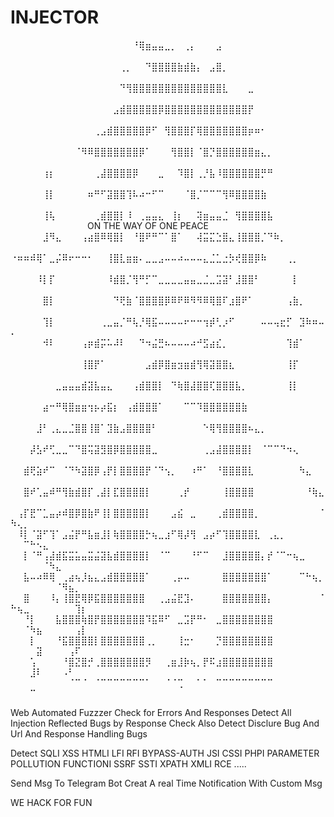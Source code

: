 # INJECTOR

⠀⠀⠀⠀⠀⠀⠀⠀⠀⠀⠀⠀⠀⠀⠀⠀⠀⠀⠀⠘⢿⣶⣤⣤⣀⡀⠀⢀⡄⠀⠀⠀⣠⠀⠀⠀⠀⠀⠀⠀⠀⠀⠀⠀⠀⠀⠀⠀⠀⠀⠀⠀⠀⠀⠀⠀⠀⠀⠀⠀⠀
⠀⠀⠀⠀⠀⠀⠀⠀⠀⠀⠀⠀⠀⠀⠀⠀⠀⢀⡀⠀⠀⠙⣿⣿⣿⣿⣷⣾⣷⡄⠀⣠⣿⡀⠀⠀⠀⠀⠀⠀⠀⠀⠀⠀⠀⠀⠀⠀⠀⠀⠀⠀⠀⠀⠀⠀⠀⠀⠀⠀⠀
⠀⠀⠀⠀⠀⠀⠀⠀⠀⠀⠀⠀⠀⠀⠀⠀⠀⠙⢻⣿⣿⣿⣿⣿⣿⣿⣿⣿⣿⣿⣿⣿⣿⣇⠀⠀⠀⣀⠀⠀⠀⠀⠀⠀⠀⠀⠀⠀⠀⠀⠀⠀⠀⠀⠀⠀⠀⠀⠀⠀⠀
⠀⠀⠀⠀⠀⠀⠀⠀⠀⠀⠀⠀⠀⠀⠀⠀⣠⣾⣿⣿⣿⣿⣿⡿⣿⣿⣿⣿⣿⣿⣿⣿⣿⣿⣿⣿⣿⡟⠀⠀⠀⠀⠀⠀⠀⠀⠀⠀⠀⠀⠀⠀⠀⠀⠀⠀⠀⠀⠀⠀⠀
⠀⠀⠀⠀⠀⠀⠀⠀⠀⠀⠀⠀⠀⢀⣠⣾⣿⣿⣿⣿⣿⡿⠋⠀⢻⣿⣿⣿⡏⢿⣿⣿⣿⣿⣿⣿⣿⡶⠶⠂⠀⠀⠀⠀⠀⠀⠀⠀⠀⠀⠀⠀⠀⠀⠀⠀⠀⠀⠀⠀⠀
⠀⠀⠀⠀⠀⠀⠀⠀⠀⠀⠈⠻⠿⣿⣿⣿⣿⣿⣿⣿⡿⠁⠀⠀⠀⢻⣿⣿⡇⠈⣿⡙⣿⣿⣿⣿⣿⣿⣶⣄⡀⠀⠀⠀⠀⠀⠀⠀⠀⠀⠀⠀⠀⠀⠀⠀⠀⠀⠀⠀⠀
⠀⠀⠀⠀⠀⢰⡆⠀⠀⠀⠀⠀⠀⢀⣼⣿⣿⣿⣿⡿⠀⠀⠀⣀⠀⠀⠹⣿⡇⢀⡘⣧⠸⣿⣿⣿⣿⣿⣿⡛⠛⠀⠀⠀⠀⠀⠀⠀⠀⠀⠀⠀⠀⠀⠀⠀⠀⠀⠀⠀⠀
⠀⠀⠀⠀⠀⢸⡇⠀⠀⠀⠀⠀⠶⠛⠋⣽⣿⣿⢹⠧⠴⠒⠋⠉⠀⠀⠀⠈⣿⡈⠉⠉⠉⢻⠿⣿⣿⣿⣿⣷⠀⠀⠀⠀⠀⠀⠀⠀⠀⠀⠀⠀⠀⠀⠀⠀⠀⠀⠀⠀⠀
⠀⠀⠀⠀⠀⢸⢧⠀⠀⠀⠀⠀⠀⢀⣾⣿⣿⡇⠸⠀⢀⣤⣤⣄⠀⢸⡆⠀⠀⢽⣶⣤⣤⣈⠀⢻⣿⣿⣿⣿⣧⠀⠀⠀⠀⠀⠀⠀⠀⠀⠀⠀⠀⠀⠀⠀⠀⠀⠀⠀⠀ON THE WAY OF ONE PEACE
⠀⠀⠀⠀⠀⣸⠻⣄⠀⠀⠀⢠⣴⣿⠿⢿⣿⡇⠀⠘⣿⠟⠛⠉⠁⣿⠁⠀⠀⢼⣭⣍⣑⣿⣄⢸⣿⣿⣿⡈⠙⠷⡀⠀⠀⠀⠀⠀⠀⠀⠀⠀⠀⠀⠀⠀⠀⠀⠀⠀⠀
⠐⠶⠶⠾⢿⠁⣀⡬⠿⠖⠒⠒⠂⠀⠀⢸⣿⣇⣶⣶⠄⣀⣀⣠⠤⠤⠴⠤⠤⠤⣄⣈⣁⣐⡳⢞⣿⣿⡿⠷⠀⠀⠀⢀⡀⠀⠀⠀⠀⠀⠀⠀⠀⠀⠀⠀⠀⠀⠀⠀⠀
⠀⠀⠀⠀⠸⡇⡏⠀⠀⠀⠀⠀⠀⠀⠀⠸⣾⣿⡈⢻⠛⡋⠉⣀⣀⣀⣀⣤⣤⣀⣈⣀⣩⣽⠃⣸⣿⣿⠃⠀⠀⠀⠀⠀⡇⠀⠀⠀⠀⠀⠀⠀⠀⠀⠀⠀⠀⠀⠀⠀⠀
⠀⠀⠀⠀⠀⣿⡇⠀⠀⠀⠀⠀⠀⠀⠀⠀⠙⢟⣷⠈⣿⣿⣿⣿⡿⠿⠟⠿⠻⠻⠿⢿⣿⠏⣰⣿⠟⠁⠀⠀⠀⠀⠀⢠⣷⡀⠀⠀⠀⠀⠀⠀⠀⠀⠀⠀⠀⠀⠀⠀⠀
⠀⠀⠀⠀⠀⢹⡇⠀⠀⠀⠀⠀⠀⠀⢀⣀⣤⡈⠛⢧⡘⢿⣯⠤⠤⠤⠤⠖⠒⠒⢲⡾⢃⡰⠋⠀⠀⠀⠀⠤⠤⢤⣖⡋⠀⣹⠷⠶⠤⠄⠀⠀⠀⠀⠀⠀⠀⠀⠀⠀⠀
⠀⠀⠀⠀⠀⠺⠇⠀⠀⠀⠀⢠⡶⣾⡭⠥⠼⠇⠀⠀⠙⠲⣬⣛⠦⠤⠤⠤⠴⠚⣫⣴⣎⡀⠀⠀⠀⠀⠀⠀⠀⠀⠀⢹⣾⠁⠀⠀⠀⠀⠀⠀⠀⠀⠀⠀⠀⠀⠀⠀⠀
⠀⠀⠀⠀⠀⠀⠀⠀⠀⠀⠀⢸⣿⡟⠁⠀⠀⠀⠀⠀⠀⣠⣾⡿⣿⣶⣲⣶⣾⢻⢿⣽⣿⣿⣆⠀⠀⠀⠀⠀⠀⠀⠀⢸⡏⠀⠀⠀⠀⠀⠀⠀⠀⠀⠀⠀⠀⠀⠀⠀⠀
⠀⠀⠀⠀⠀⠀⠀⣀⣤⣤⣤⣾⣽⣧⣤⣄⠀⠀⠀⢠⣾⣿⣿⡇⠀⠙⢷⣿⣼⣿⣿⢏⣿⣿⣿⣧⡀⠀⠀⠀⠀⠀⠀⢸⡇⠀⠀⠀⠀⠀⠀⠀⠀⠀⠀⠀⠀⠀⠀⠀⠀
⠀⠀⠀⠀⠀⣴⠒⠛⢿⣿⣶⣶⢲⡦⡴⣯⡆⠀⢠⣾⣿⣿⣿⠁⠀⠀⠀⠉⠉⠹⣿⣿⣿⣿⣿⣿⣷⠀⠀⠀⠀⠀⠀⠀⠀⠀⠀⠀⠀⠀⠀⠀⠀⠀⠀⠀⠀⠀⠀⠀⠀
⠀⠀⠀⠀⣸⠃⢀⣄⣀⣈⣿⣿⢸⣿⠁⣹⣷⣠⣿⣿⣿⣿⠃⠀⠀⠀⠀⠀⠀⠀⠑⢿⢻⣿⣿⣿⣿⠦⣄⡀⠀⠀⠀⠀⠀⠀⠀⠀⠀⠀⠀⠀⠀⠀⠀⠀⠀⠀⠀⠀⠀
⠀⠀⠀⡼⣣⠞⢋⣀⣀⠉⠙⣿⢭⣽⣻⣿⡿⣿⣿⣿⣿⣿⣀⠀⠀⠀⠀⠀⠀⠀⢀⣠⣼⣿⣿⣿⣿⡇⠀⠈⠉⠉⠙⠲⢄⠀⠀⠀⠀⠀⠀⠀⠀⠀⠀⠀⠀⠀⠀⠀⠀
⠀⠀⣾⢟⣵⠞⠉⠀⠈⠙⠳⣽⣿⡿⢠⡟⡇⣿⣿⣿⣿⡟⠈⠙⢢⡀⠀⠀⠰⠛⠁⠀⠘⣿⣿⣿⣿⣇⠀⠀⠀⠀⠀⠀⠀⠳⣄⠀⠀⠀⠀⠀⠀⠀⠀⠀⠀⠀⠀⠀⠀
⠀⠀⣿⠞⢁⣤⠾⠛⢻⣷⣾⣿⡏⢀⣼⡇⣏⣿⣿⣿⣿⡇⠀⠀⠀⠀⢀⡞⠀⠀⠀⠀⠀⢸⣿⣿⣿⣿⠀⠀⠀⠀⠀⠀⠀⠀⠘⢷⣄⠀⠀⠀⠀⠀⠀⠀⠀⠀⠀⠀⠀
⠀⢠⡏⣟⠉⣁⣤⡴⠾⣿⡿⣿⣷⠟⢸⡇⣿⣿⣿⣿⣿⡇⠀⠀⠀⣠⣮⠀⣀⠀⠀⠀⢀⣾⣿⣿⣿⣿⡀⠀⠀⠀⠀⠀⠀⠀⠀⠀⠈⠳⢄⡀⠀⠀⠀⠀⠀⠀⠀⠀⠀
⠀⠸⡇⠈⣽⠋⢹⠁⣠⣬⡟⠛⣧⣶⣸⡇⢷⣿⣿⣿⣿⡓⢦⣀⣰⠋⢿⡼⢻⠀⣠⡴⠋⢹⣿⣿⣿⣿⣇⠀⢀⣄⡀⠀⠀⠀⠀⠀⠀⠀⠀⠉⠓⠢⣄⠀⠀⠀⠀⠀⠀
⠀⠀⡇⠈⠛⢠⣼⣾⣯⣭⣥⣤⣭⣬⣽⣧⣾⣿⣿⣿⣿⡇⠀⠈⠉⠀⠀⠀⠘⠋⠉⠀⠀⣸⣿⣿⣿⣿⣿⡄⡞⠈⠉⠒⢦⣀⠀⠀⠀⠀⠀⠀⠀⠀⠈⠳⣄⠀⠀⠀⠀
⠀⠀⣧⠤⠴⠿⢿⠀⢀⣴⢦⡸⣦⣄⣠⣾⣿⣿⣿⣿⣿⠁⠀⠀⠀⢀⡤⠤⠀⠀⠀⠀⠀⣿⣿⣿⣿⣿⣿⣿⠁⠀⠀⠀⠀⠉⠓⢦⡀⠀⠀⠀⠀⠀⠀⠀⠈⠻⣦⡀⠀
⠀⠀⣿⠀⠀⠀⠸⡄⢸⣿⣟⢿⡿⣯⣿⣿⣿⣿⣿⣿⣿⠀⠀⢀⣠⣬⣟⣹⠄⠀⠀⠀⠀⣿⣿⣿⣿⣿⣿⣿⡄⠀⠀⠀⠀⠀⠀⠀⠈⠓⢦⣀⠀⠀⠀⠀⠀⠀⠀⢹⡆
⠀⠀⠘⡇⠀⠀⠀⣧⣿⣿⣿⢷⣿⡟⣿⣿⣿⣿⣿⣿⣿⠹⣯⠿⠋⠀⣀⣩⡟⠛⠂⠀⣀⣿⣿⣿⣿⣿⣿⣿⣿⠀⠀⠀⠀⠀⠀⠀⠀⠀⠀⠈⠳⣦⠀⠀⠀⠀⠀⢠⡇
⠀⠀⠀⡇⠀⠀⠀⠘⣯⣿⣿⣿⣿⡇⣿⣿⣿⣿⣿⣿⣿⢀⡀⠀⠀⠀⢸⣒⠂⠀⠀⠀⡙⣿⣿⣿⣿⣿⣿⣿⣿⠀⠀⠀⠀⠀⠀⠀⠀⠀⠀⠀⠀⣽⠀⠀⠀⠀⢠⠏⠀
⠀⠀⠀⢡⠀⠀⠀⠀⠘⣿⣝⣿⡚⢀⣿⣿⣿⣿⣿⣿⣿⡻⠀⠀⢀⣶⣸⡷⢦⡀⡟⠯⣰⣿⣿⣿⣿⣿⣿⣿⣿⠀⠀⠀⠀⠀⠀⠀⠀⠀⠀⠀⣸⠇⠀⠀⠀⠠⠃⠀⠀
⠀⠀⠀⠀⠀⠀⠀⠀⠀⠈⠉⠈⠀⠈⠉⠉⠉⠉⠉⠉⠉⠁⠀⠀⠈⠈⢉⠀⠀⠁⠁⠀⠉⠉⠉⠉⠉⠉⠉⠉⠉⠀⠀⠀⠀⠀⠀⠀⠀⠀⠀⠀⠉⠀⠀⠀⠀⠀⠀⠀⠀








Web Automated Fuzzzer Check for Errors And Responses 
Detect All Injection Reflected Bugs by  Response Check 
Also Detect Disclure Bug And Url And Response Handling Bugs 

Detect SQLI XSS HTMLI LFI RFI BYPASS-AUTH JSI CSSI PHPI PARAMETER POLLUTION FUNCTIONI SSRF SSTI XPATH XMLI RCE .....

Send Msg To Telegram Bot 
Creat A real Time Notification With Custom Msg 


WE HACK FOR FUN 
